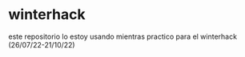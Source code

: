 # winterhack
este repositorio lo estoy usando mientras practico para el winterhack (26/07/22-21/10/22)

